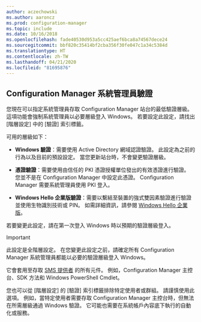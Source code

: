 ```yaml
---
author: aczechowski
ms.author: aaroncz
ms.prod: configuration-manager
ms.topic: include
ms.date: 10/16/2018
ms.openlocfilehash: fade40530d953a5cc425aef6bca8a74567dece24
ms.sourcegitcommit: bbf820c35414bf2cba356f30fe047c1a34c5384d
ms.translationtype: HT
ms.contentlocale: zh-TW
ms.lasthandoff: 04/21/2020
ms.locfileid: "81695876"
---
```

## <a name="configuration-manager-administrator-authentication"></a><a name="bkmk_auth"></a> Configuration Manager 系統管理員驗證
<!--1357013-->

您現在可以指定系統管理員存取 Configuration Manager 站台的最低驗證層級。 這項功能會強制系統管理員以必要層級登入 Windows。 若要設定此設定，請找出 [階層設定]  中的 [驗證]  索引標籤。 

可用的層級如下：

- **Windows 驗證**：需要使用 Active Directory 網域認證驗證。 此設定為之前的行為以及目前的預設設定。 當您更新站台時，不會變更驗證層級。  

- **憑證驗證**：需要使用由信任的 PKI 憑證授權單位發出的有效憑證進行驗證。 您並不是在 Configuration Manager 中設定此憑證。 Configuration Manager 需要系統管理員使用 PKI 登入。  

- **Windows Hello 企業版驗證**：需要以繫結至裝置的強式雙因素驗證進行驗證並使用生物識別技術或 PIN。 如需詳細資訊，請參閱 [Windows Hello 企業版](https://docs.microsoft.com/windows/security/identity-protection/hello-for-business/hello-identity-verification)。  

若要變更此設定，請在第一次登入 Windows 時以預期的驗證層級登入。 

> [!Important]  
> 此設定是全階層設定。 在您變更此設定之前，請確定所有 Configuration Manager 系統管理員都能以必要的驗證層級登入 Windows。 
> 
> 它會套用至存取 [SMS 提供者](../../../plan-design/hierarchy/plan-for-the-sms-provider.md) 的所有元件。 例如，Configuration Manager 主控台、SDK 方法和 Windows PowerShell Cmdlet。  

您也可以從 [階層設定] 的 [驗證]  索引標籤排除特定使用者或群組。 請謹慎使用此選項。 例如，當特定使用者需要存取 Configuration Manager 主控台時，但無法在所需層級通過 Windows 驗證。 它可能也需要在系統帳戶內容底下執行的自動化或服務。


